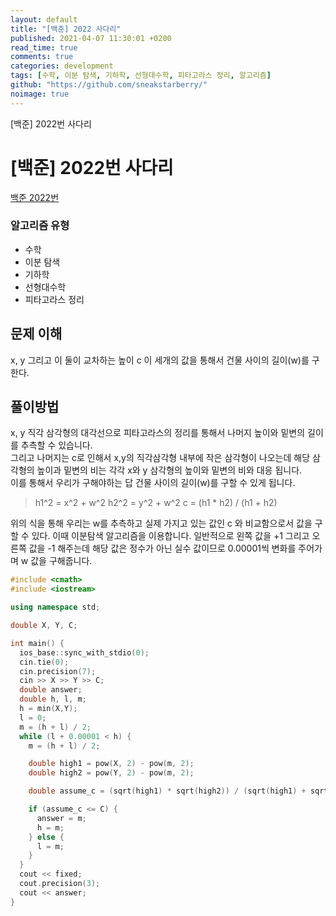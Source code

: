 ```yaml
---
layout: default
title: "[백준] 2022 사다리"
published: 2021-04-07 11:30:01 +0200
read_time: true
comments: true
categories: development
tags: [수학, 이분 탐색, 기하학, 선형대수학, 피타고라스 정리, 알고리즘]
github: "https://github.com/sneakstarberry/"
noimage: true
---
```


[백준] 2022번 사다리

<!--more-->

# [백준] 2022번 사다리

[백준 2022번 ](https://www.acmicpc.net/problem/2022)

### 알고리즘 유형

- 수학
- 이분 탐색
- 기하학
- 선형대수학
- 피타고라스 정리

## 문제 이해

x, y 그리고 이 둘이 교차하는 높이 c 이 세개의 값을 통해서 건물 사이의 길이(w)를 구한다.

## 풀이방법

x, y 직각 삼각형의 대각선으로 피타고라스의 정리를 통해서 나머지 높이와 밑변의 길이를 추측할 수 있습니다.  
그리고 나머지는 c로 인해서 x,y의 직각삼각형 내부에 작은 삼각형이 나오는데 해당 삼각형의 높이과 밑변의 비는 각각 x와 y 삼각형의 높이와 밑변의 비와 대응 됩니다.  
이를 통해서 우리가 구해야하는 답 건물 사이의 길이(w)를 구할 수 있게 됩니다.

> h1^2 = x^2 + w^2
> h2^2 = y^2 + w^2
> c = (h1 \* h2) / (h1 + h2)

위의 식을 통해 우리는 w를 추측하고 실제 가지고 있는 값인 c 와 비교함으로서 값을 구할 수 있다. 이때 이분탐색 알고리즘을 이용합니다. 일반적으로 왼쪽 값을 +1 그리고 오른쪽 값을 -1 해주는데 해당 값은 정수가 아닌 실수 값이므로 0.00001씩 변화를 주어가며 w 값을 구해줍니다.

```c++
#include <cmath>
#include <iostream>

using namespace std;

double X, Y, C;

int main() {
  ios_base::sync_with_stdio(0);
  cin.tie(0);
  cin.precision(7);
  cin >> X >> Y >> C;
  double answer;
  double h, l, m;
  h = min(X,Y);
  l = 0;
  m = (h + l) / 2;
  while (l + 0.00001 < h) {
    m = (h + l) / 2;

    double high1 = pow(X, 2) - pow(m, 2);
    double high2 = pow(Y, 2) - pow(m, 2);

    double assume_c = (sqrt(high1) * sqrt(high2)) / (sqrt(high1) + sqrt(high2));

    if (assume_c <= C) {
      answer = m;
      h = m;
    } else {
      l = m;
    }
  }
  cout << fixed;
  cout.precision(3);
  cout << answer;
}
```

